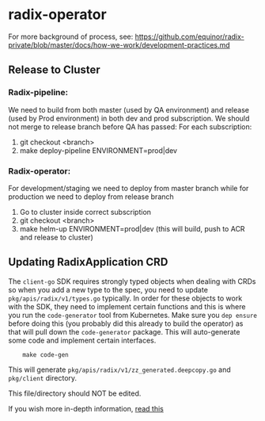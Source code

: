 # radix-operator

For more background of process, see:
https://github.com/equinor/radix-private/blob/master/docs/how-we-work/development-practices.md

## Release to Cluster

### Radix-pipeline:

We need to build from both master (used by QA environment) and release (used by Prod environment) in both dev and prod subscription. We should not merge to release branch before QA has passed:
For each subscription:
1. git checkout \<branch\>
2. make deploy-pipeline ENVIRONMENT=prod|dev

### Radix-operator:
For development/staging we need to deploy from master branch while for production we need to deploy from release branch
1. Go to cluster inside correct subscription
2. git checkout \<branch\>
2. make helm-up ENVIRONMENT=prod|dev (this will build, push to ACR and release to cluster)

## Updating RadixApplication CRD

The `client-go` SDK requires strongly typed objects when dealing with CRDs so when you add a new type to the spec, you need to update `pkg/apis/radix/v1/types.go` typically.
In order for these objects to work with the SDK, they need to implement certain functions and this is where you run the `code-generator` tool from Kubernetes.
Make sure you `dep ensure` before doing this (you probably did this already to build the operator) as that will pull down the `code-generator` package.
This will auto-generate some code and implement certain interfaces.

        make code-gen

This will generate `pkg/apis/radix/v1/zz_generated.deepcopy.go` and `pkg/client` directory.

This file/directory should NOT be edited.

If you wish more in-depth information, [read this](https://blog.openshift.com/kubernetes-deep-dive-code-generation-customresources/)
